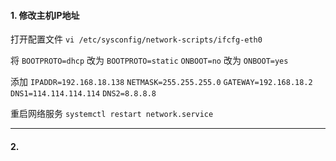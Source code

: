 #### 1. 修改主机IP地址
打开配置文件
`vi /etc/sysconfig/network-scripts/ifcfg-eth0`

将
`BOOTPROTO=dhcp` 改为 `BOOTPROTO=static`
`ONBOOT=no` 改为 `ONBOOT=yes`

添加
`IPADDR=192.168.18.138`
`NETMASK=255.255.255.0`
`GATEWAY=192.168.18.2`
`DNS1=114.114.114.114`
`DNS2=8.8.8.8`

重启网络服务
`systemctl restart network.service`

--------------------------------------------------

#### 2. 